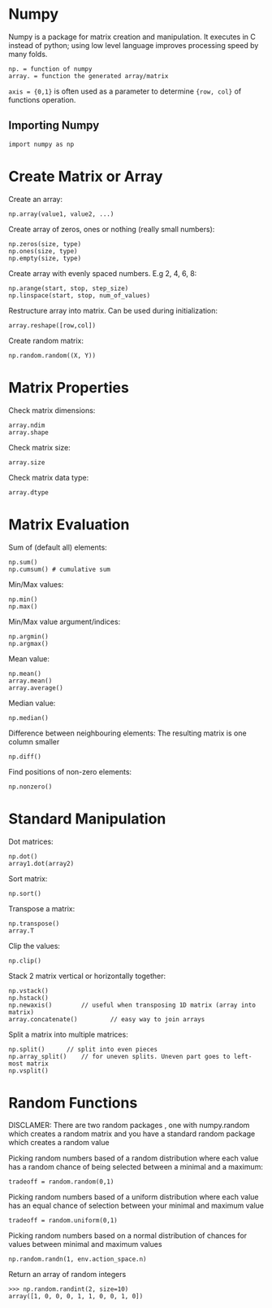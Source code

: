 # Numpy
Numpy is a package for matrix creation and manipulation. It executes in C instead of python; using low level language improves processing speed by many folds. 
```
np. = function of numpy
array. = function the generated array/matrix 
```

`axis = {0,1}` is often used as a parameter to determine `{row, col}` of functions operation.

## Importing Numpy
```
import numpy as np
```
# Create Matrix or Array
Create an array:
```
np.array(value1, value2, ...) 
```
Create array of zeros, ones or nothing (really small numbers):
```
np.zeros(size, type)
np.ones(size, type)
np.empty(size, type)
```

Create array with evenly spaced numbers. E.g 2, 4, 6, 8:
```
np.arange(start, stop, step_size)
np.linspace(start, stop, num_of_values)
```

Restructure array into matrix. Can be used during initialization:
```
array.reshape([row,col])
```

Create random matrix:
```
np.random.random((X, Y)) 
```
# Matrix Properties
Check matrix dimensions:
```
array.ndim
array.shape
```

Check matrix size:
```
array.size
```
Check matrix data type:
```
array.dtype
```

# Matrix Evaluation
Sum of (default all) elements:
```
np.sum()
np.cumsum() # cumulative sum
```

Min/Max values:
```
np.min()
np.max()
```

Min/Max value argument/indices:
```
np.argmin()
np.argmax()
```

Mean value:
```
np.mean()
array.mean()
array.average()
```

Median value:
```
np.median()
```

Difference between neighbouring elements:
The resulting matrix is one column smaller
```
np.diff()
```

Find positions of non-zero elements:
```
np.nonzero()
```

# Standard Manipulation
Dot matrices:
```
np.dot()
array1.dot(array2)
```

Sort matrix:
```
np.sort()
```

Transpose a matrix:
```
np.transpose()
array.T
```

Clip the values:
```
np.clip()
```

Stack 2 matrix vertical or horizontally together:
```
np.vstack()
np.hstack()
np.newaxis()		// useful when transposing 1D matrix (array into matrix)
array.concatenate() 		// easy way to join arrays
```
Split a matrix into multiple matrices:
```
np.split()		// split into even pieces
np.array_split()	// for uneven splits. Uneven part goes to left-most matrix
np.vsplit()
```
# Random Functions
DISCLAMER: There are two random packages , one with numpy.random which creates a random matrix and you have a standard random package which creates a random value

Picking random numbers based of a random distribution where each value has a random chance of being selected between a minimal and a maximum: 
```
tradeoff = random.random(0,1)
```
Picking random numbers based of a uniform distribution where each value has an equal chance of selection between your minimal and maximum value
```
tradeoff = random.uniform(0,1)
```

Picking random numbers based on a normal distribution of chances for values between minimal and maximum values
```
np.random.randn(1, env.action_space.n)
```
Return an array of random integers
```
>>> np.random.randint(2, size=10)
array([1, 0, 0, 0, 1, 1, 0, 0, 1, 0])
```

